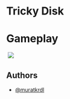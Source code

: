
# Tricky Disk



# Gameplay

<img src="" width="auto">

<img src="." width="auto">


## Authors

- [@muratkrdl](https://github.com/muratkrdl)

